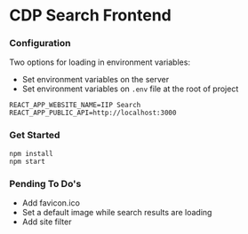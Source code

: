 # CDP Search Frontend

### Configuration

Two options for loading in environment variables:

* Set environment variables on the server
* Set environment variables on `.env` file at the root of project

```
REACT_APP_WEBSITE_NAME=IIP Search
REACT_APP_PUBLIC_API=http://localhost:3000
```

### Get Started

```
npm install
npm start
```

### Pending To Do's

* Add favicon.ico
* Set a default image while search results are loading
* Add site filter
